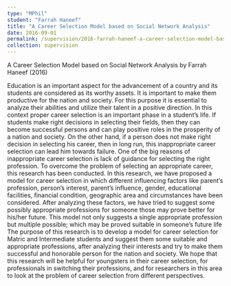 ```yaml
---
type: "MPhil"
student: "Farrah Haneef"
title: "A Career Selection Model based on Social Network Analysis"
date: 2016-09-01
permalink: /supervision/2016-farrah-haneef-a-career-selection-model-based-on-social-network-analysis
collection: supervision
---
```

A Career Selection Model based on Social Network Analysis by Farrah Haneef (2016)

Education is an important aspect for the advancement of a country and its students are considered as its worthy assets. It is important to make them productive for the nation and society. For this purpose it is essential to analyze their abilities and utilize their talent in a positive direction. In this context proper career selection is an important phase in a student’s life. If students make right decisions in selecting their fields, then they can become successful persons and can play positive roles in the prosperity of a nation and society. On the other hand, if a person does not make right decision in selecting his career, then in long run, this inappropriate career selection can lead him towards failure. One of the big reasons of inappropriate career selection is lack of guidance for selecting the right profession. To overcome the problem of selecting an appropriate career, this research has been conducted. In this research, we have proposed a model for career selection in which different influencing factors like parent’s profession, person’s interest, parent’s influence, gender, educational facilities, financial condition, geographic area and circumstances have been considered. After analyzing these factors, we have tried to suggest some possibly appropriate professions for someone those may prove better for his/her future. This model not only suggests a single appropriate profession but multiple possible; which may be proved suitable in someone’s future life The purpose of this research is to develop a model for career selection for Matric and Intermediate students and suggest them some suitable and appropriate professions, after analyzing their interests and try to make them successful and honorable person for the nation and society. We hope that this research will be helpful for youngsters in their career selection, for professionals in switching their professions, and for researchers in this area to look at the problem of career selection from different perspectives.
